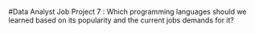 #Data Analyst Job
Project 7 : Which programming languages should we learned based on its popularity and the current jobs demands for it?
